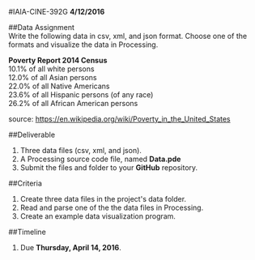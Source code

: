 #IAIA-CINE-392G
**4/12/2016**

##Data Assignment  
Write the following data in csv, xml, and json format. Choose one of the formats and visualize the data in Processing. 

**Poverty Report 2014 Census**  
10.1% of all white persons  
12.0% of all Asian persons  
22.0% of all Native Americans  
23.6% of all Hispanic persons (of any race)  
26.2% of all African American persons  

source: https://en.wikipedia.org/wiki/Poverty_in_the_United_States  

##Deliverable  
1. Three data files (csv, xml, and json).
2. A Processing source code file, named **Data.pde**  
3. Submit the files and folder to your **GitHub** repository.  

##Criteria
1. Create three data files in the project's data folder.
2. Read and parse one of the the data files in Processing. 
3. Create an example data visualization program.

##Timeline
1. Due **Thursday, April 14, 2016**.
